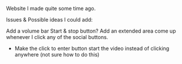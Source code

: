 Website I made quite some time ago.

Issues & Possible ideas I could add:

Add a volume bar
Start & stop button?
Add an extended area come up whenever I click any of the social buttons.
* Make the click to enter button start the video instead of clicking anywhere (not sure how to do this)
